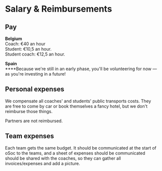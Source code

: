 # Salary & Reimbursements

## Pay

**Belgium**\
Coach: €40 an hour\
Student: €10,5 an hour.\
Student coach: €12,5 an hour.

**Spain**\
****Because we're still in an early phase, you'll be volunteering for now — as you're investing in a future!

## Personal expenses

We compensate all coaches' and students' public transports costs. They are free to come by car or book themselves a fancy hotel, but we don't reimburse those things.

Partners are not reimbursed.

## Team expenses

Each team gets the same budget. It should be communicated at the start of oSoc to the teams, and a sheet of expenses should be communicated should be shared with the coaches, so they can gather all invoices/expenses and add a picture.

